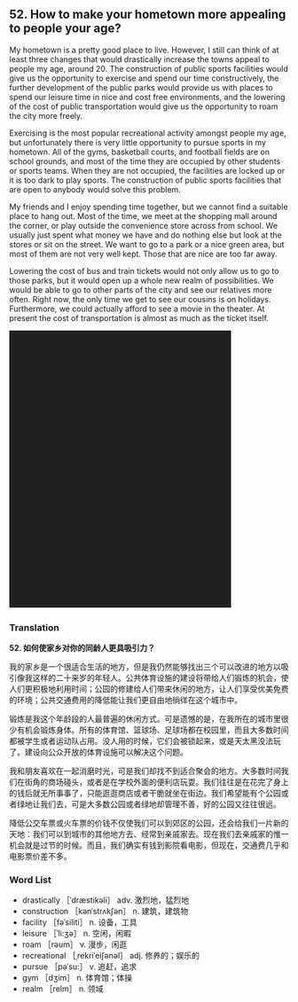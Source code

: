 ## 52. How to make your hometown more appealing to people your age?

My hometown is a pretty good place to live. However, I still can think of at least three changes that would drastically increase the towns appeal to people my age, around 20. The construction of public sports facilities would give us the opportunity to exercise and spend our time constructively, the further development of the public parks would provide us with places to spend our leisure time in nice and cost free environments, and the lowering of the cost of public transportation would give us the opportunity to roam the city more freely.

Exercising is the most popular recreational activity amongst people my age, but unfortunately there is very little opportunity to pursue sports in my hometown. All of the gyms, basketball courts, and football fields are on school grounds, and most of the time they are occupied by other students or sports teams. When they are not occupied, the facilities are locked up or it is too dark to play sports. The construction of public sports facilities that are open to anybody would solve this problem.

My friends and I enjoy spending time together, but we cannot find a suitable place to hang out. Most of the time, we meet at the shopping mall around the corner, or play outside the convenience store across from school. We usually just spent what money we have and do nothing else but look at the stores or sit on the street. We want to go to a park or a nice green area, but most of them are not very well kept. Those that are nice are too far away.

Lowering the cost of bus and train tickets would not only allow us to go to those parks, but it would open up a whole new realm of possibilities. We would be able to go to other parts of the city and see our relatives more often. Right now, the only time we get to see our cousins is on holidays. Furthermore, we could actually afford to see a movie in the theater. At present the cost of transportation is almost as much as the ticket itself.

![](images/padding_400x500.png)

### Translation

**52. 如何使家乡对你的同龄人更具吸引力？**

我的家乡是一个很适合生活的地方，但是我仍然能够找出三个可以改进的地方以吸引像我这样的二十来岁的年轻人。公共体育设施的建设将带给人们锻炼的机会，使人们更积极地利用时间；公园的修建给人们带来休闲的地方，让人们享受优美免费的环境；公共交通费用的降低能让我们更自由地徜徉在这个城市中。

锻炼是我这个年龄段的人最普遍的休闲方式。可是遗憾的是，在我所在的城市里很少有机会锻炼身体。所有的体育馆、篮球场、足球场都在校园里，而且大多数时间都被学生或者运动队占用。没人用的时候，它们会被锁起来，或是天太黑没法玩了。建设向公众开放的体育设施可以解决这个问题。

我和朋友喜欢在一起消磨时光，可是我们却找不到适合聚会的地方。大多数时间我们在街角的商场碰头，或者是在学校外面的便利店玩耍。我们往往是在花完了身上的钱后就无所事事了，只能逛逛商店或者干脆就坐在街边。我们希望能有个公园或者绿地让我们去，可是大多数公园或者绿地却管理不善，好的公园又往往很远。

降低公交车票或火车票的价钱不仅使我们可以到郊区的公园，还会给我们一片新的天地：我们可以到城市的其他地方去、经常到亲戚家去。现在我们去亲戚家的惟一机会就是过节的时候。而且，我们确实有钱到影院看电影，但现在，交通费几乎和电影票价差不多。

### Word List

+ drastically ［ˈdræstikəli］ adv. 激烈地，猛烈地
+ construction ［kənˈstrʌkʃən］ n. 建筑，建筑物
+ facility ［fəˈsiliti］ n. 设备，工具
+ leisure ［ˈli:ʒə］ n. 空闲，闲暇
+ roam ［rəum］ v. 漫步，闲逛
+ recreational ［ˌrekriˈeiʃənəl］ adj. 修养的；娱乐的
+ pursue ［pəˈsu:］ v. 追赶，追求
+ gym ［dʒim］ n. 体育馆；体操
+ realm ［relm］ n. 领域  


